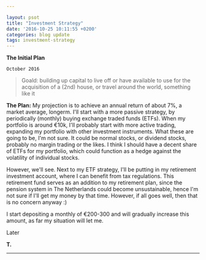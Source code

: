 ```yaml
---

layout: psot
title: "Investment Strategy"
date: '2016-10-25 10:11:55 +0200'
categories: blog update
tags: investment-strategy
---
```


**The Initial Plan**

`October 2016`
>Goald: building up capital to live off or have available to use for the acquisition of a (2nd) house, or travel around the world, something like it

**The Plan:** My projection is to achieve an annual return of about 7%, a market average, longerm. I'll start with a more passive strategy, by periodically (monthly) buying exchange traded funds (ETFs). When my portfolio is around €10k, I'll probably start with more active trading, expanding my portfolio with other investment instruments. What these are going to be, I'm not sure. It could be normal stocks, or dividend stocks, probably no margin trading or the likes. I think I should have a decent share of ETFs for my portfolio, which could function as a hedge against the volatility of individual stocks. 

However, we'll see. Next to my ETF strategy, I'll be putting in my retirement investment account, where I can benefit from tax regulations. This retirement fund serves as an addition to my retirement plan, since the pension system in The Netherlands could become unsustainable, hence I'm not sure if I'll get my money by that time. However, if all goes well, then that is no concern anyway :)

I start depositing a monthly of €200-300 and will gradually increase this amount, as far my situation will let me.

Later

**T.**

---

